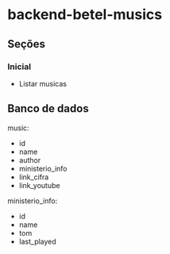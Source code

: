 # backend-betel-musics

## Seções

### Inicial
* Listar musicas 

## Banco de dados

music: 

* id
* name
* author
* ministerio_info
* link_cifra
* link_youtube

ministerio_info:

* id
* name
* tom
* last_played
